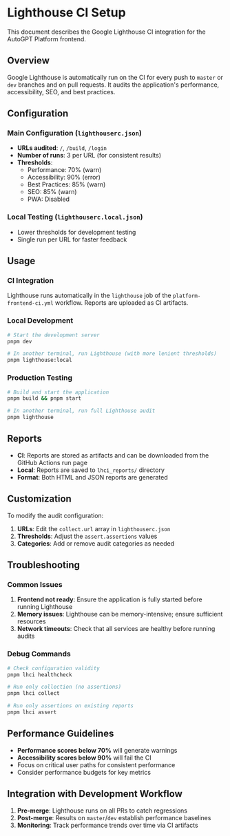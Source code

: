 # Lighthouse CI Setup

This document describes the Google Lighthouse CI integration for the AutoGPT Platform frontend.

## Overview

Google Lighthouse is automatically run on the CI for every push to `master` or `dev` branches and on pull requests. It audits the application's performance, accessibility, SEO, and best practices.

## Configuration

### Main Configuration (`lighthouserc.json`)

- **URLs audited**: `/`, `/build`, `/login`
- **Number of runs**: 3 per URL (for consistent results)
- **Thresholds**:
  - Performance: 70% (warn)
  - Accessibility: 90% (error)
  - Best Practices: 85% (warn)
  - SEO: 85% (warn)
  - PWA: Disabled

### Local Testing (`lighthouserc.local.json`)

- Lower thresholds for development testing
- Single run per URL for faster feedback

## Usage

### CI Integration

Lighthouse runs automatically in the `lighthouse` job of the `platform-frontend-ci.yml` workflow. Reports are uploaded as CI artifacts.

### Local Development

```bash
# Start the development server
pnpm dev

# In another terminal, run Lighthouse (with more lenient thresholds)
pnpm lighthouse:local
```

### Production Testing

```bash
# Build and start the application
pnpm build && pnpm start

# In another terminal, run full Lighthouse audit
pnpm lighthouse
```

## Reports

- **CI**: Reports are stored as artifacts and can be downloaded from the GitHub Actions run page
- **Local**: Reports are saved to `lhci_reports/` directory
- **Format**: Both HTML and JSON reports are generated

## Customization

To modify the audit configuration:

1. **URLs**: Edit the `collect.url` array in `lighthouserc.json`
2. **Thresholds**: Adjust the `assert.assertions` values
3. **Categories**: Add or remove audit categories as needed

## Troubleshooting

### Common Issues

1. **Frontend not ready**: Ensure the application is fully started before running Lighthouse
2. **Memory issues**: Lighthouse can be memory-intensive; ensure sufficient resources
3. **Network timeouts**: Check that all services are healthy before running audits

### Debug Commands

```bash
# Check configuration validity
pnpm lhci healthcheck

# Run only collection (no assertions)
pnpm lhci collect

# Run only assertions on existing reports
pnpm lhci assert
```

## Performance Guidelines

- **Performance scores below 70%** will generate warnings
- **Accessibility scores below 90%** will fail the CI
- Focus on critical user paths for consistent performance
- Consider performance budgets for key metrics

## Integration with Development Workflow

1. **Pre-merge**: Lighthouse runs on all PRs to catch regressions
2. **Post-merge**: Results on `master`/`dev` establish performance baselines
3. **Monitoring**: Track performance trends over time via CI artifacts
